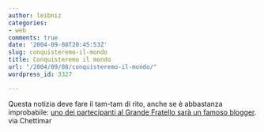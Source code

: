 ```yaml
---
author: leibniz
categories:
- web
comments: true
date: '2004-09-08T20:45:53Z'
slug: conquisteremo-il-mondo
title: Conquisteremo il mondo
url: "/2004/09/08/conquisteremo-il-mondo/"
wordpress_id: 3327

---
```

Questa notizia deve fare il tam-tam di rito, anche se è abbastanza improbabile: [uno dei partecipanti al Grande Fratello sarà un famoso blogger](http://www.iftf.it/blog_chettimar/archivio.asp?month=2004/09#637).
via Chettimar
